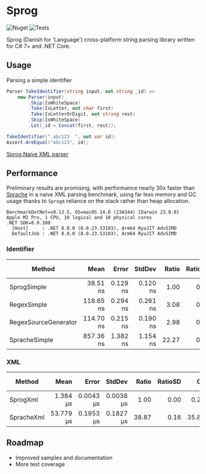 # Sprog
![Nuget](https://img.shields.io/nuget/v/wivuu.sprog.svg)
![Tests](https://github.com/wivuu/Wivuu.Sprog/actions/workflows/actions-ci.yml/badge.svg
)

Sprog (Danish for 'Language') cross-platform string parsing library written for C# 7+ and .NET Core.

## Usage

Parsing a simple identifier

```C#
Parser TakeIdentifier(string input, out string _id) =>
    new Parser(input)
        .Skip(IsWhiteSpace)
        .Take(IsLetter, out char first)
        .Take(IsLetterOrDigit, out string rest)
        .Skip(IsWhiteSpace)
        .Let(_id = Concat(first, rest));

TakeIdentifier(" abc123  ", out var id);
Assert.AreEqual("abc123", id);
```

[Sprog Naive XML parser](./Tests/TestXml.cs)

## Performance
Preliminary results are promising, with performance nearly 30x faster than [Sprache](https://github.com/sprache/Sprache/) in a naive XML parsing benchmark, using far less memory and GC usage thanks to `Sprog`s reliance on the stack rather than heap allocation.

```
BenchmarkDotNet=v0.13.5, OS=macOS 14.0 (23A344) [Darwin 23.0.0]
Apple M2 Pro, 1 CPU, 10 logical and 10 physical cores
.NET SDK=8.0.100
  [Host]     : .NET 8.0.0 (8.0.23.53103), Arm64 RyuJIT AdvSIMD
  DefaultJob : .NET 8.0.0 (8.0.23.53103), Arm64 RyuJIT AdvSIMD
```

### Identifier

|               Method |        Mean |     Error |    StdDev | Ratio | RatioSD |   Gen0 |   Gen1 | Allocated | Alloc Ratio |
|--------------------- |------------:|----------:|----------:|------:|--------:|-------:|-------:|----------:|------------:|
| SprogSimple          |  38.51 ns | 0.129 ns | 0.120 ns |  1.00 |    0.00 | 0.0048 |      - |      40 B |        1.00 |
| RegexSimple          | 118.65 ns | 0.294 ns | 0.261 ns |  3.08 |    0.01 | 0.0505 |      - |     424 B |       10.60 |
| RegexSourceGenerator | 114.70 ns | 0.215 ns | 0.190 ns |  2.98 |    0.01 | 0.0507 |      - |     424 B |       10.60 |
| SpracheSimple        | 857.36 ns | 1.382 ns | 1.154 ns | 22.27 |    0.08 | 0.6866 | 0.0019 |    5744 B |      143.60 |


### XML

|     Method |       Mean |     Error |    StdDev | Ratio | RatioSD |    Gen0 |   Gen1 | Allocated | Alloc Ratio |
|----------- |-----------:|----------:|----------:|------:|--------:|--------:|-------:|----------:|------------:|
| SprogXml   |  1.384 μs | 0.0043 μs | 0.0038 μs |  1.00 |    0.00 |  0.2804 |      - |    2.3 KB |        1.00 |
| SpracheXml | 53.779 μs | 0.1953 μs | 0.1827 μs | 38.87 |    0.16 | 35.8887 | 1.1597 | 293.15 KB |      127.20 |



## Roadmap
- Improved samples and documentation
- More test coverage
